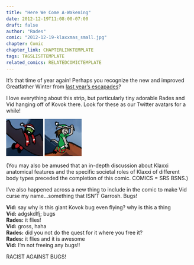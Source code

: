 ```yaml
---
title: "Here We Come A-Wakening"
date: 2012-12-19T11:08:00-07:00
draft: false
author: "Rades"
comic: "2012-12-19-klaxxmas_small.jpg"
chapter: Comic
chapter_link: CHAPTERLINKTEMPLATE
tags: TAGSLISTTEMPLATE
related_comics: RELATEDCOMICTEMPLATE
---
```


It’s that time of year again! Perhaps you recognize the new and improved Greatfather Winter from [last year’s escapades](/comic/winter-fail-part-one)?


I love everything about this strip, but particularly tiny adorable Rades and Vid hanging off of Kovok there. Look for these as our Twitter avatars for a while!


![Rades Santa](/images/post-images/rades_santa.jpg) ![Vid Santa](/images/post-images/vid_santa.jpg)


(You may also be amused that an in-depth discussion about Klaxxi anatomical features and the specific societal roles of Klaxxi of different body types preceded the completion of this comic. COMICS = SRS BSNS.)


I’ve also happened across a new thing to include in the comic to make Vid curse my name…something that ISN’T Garrosh. Bugs!


**Vid:** say why is this giant Kovok bug even flying? why is this a thing<br>
**Vid:** adgskdlfj; bugs<br>
**Rades:** it flies!<br>
**Vid:** gross, haha<br>
**Rades:** did you not do the quest for it where you free it?<br>
**Rades:** it flies and it is awesome<br>
**Vid:** I’m not freeing any bugs!!


RACIST AGAINST BUGS!

